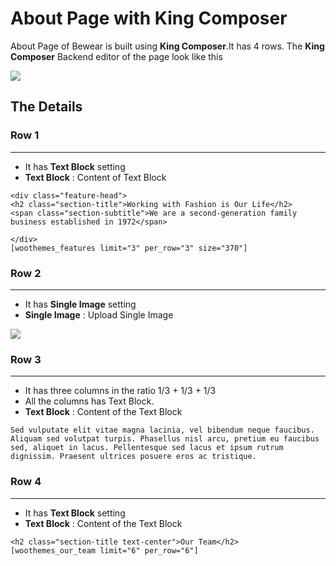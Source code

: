# About Page with King Composer

About Page of Bewear is built using **King Composer**.It has 4 rows. The **King Composer** Backend editor of the page look like this

![](http://transvelo.github.io/docs/bewear/images/kc-about-page-setting.png)

## The Details

### Row 1
---
* It has **Text Block** setting
* **Text Block** : Content of Text Block

```
<div class="feature-head">
<h2 class="section-title">Working with Fashion is Our Life</h2>
<span class="section-subtitle">We are a second-generation family business established in 1972</span>

</div>
[woothemes_features limit="3" per_row="3" size="370"]
```


### Row 2
---
* It has **Single Image**  setting
* **Single Image** : Upload Single Image

![](http://transvelo.github.io/docs/bewear/images/kc-single-image-setting.png)

### Row 3
---
* It has three columns in the ratio 1/3 + 1/3 + 1/3
* All the columns has Text Block.
* **Text Block** : Content of the Text Block

```
Sed vulputate elit vitae magna lacinia, vel bibendum neque faucibus. Aliquam sed volutpat turpis. Phasellus nisl arcu, pretium eu faucibus sed, aliquet in lacus. Pellentesque sed lacus et ipsum rutrum dignissim. Praesent ultrices posuere eros ac tristique.
```

### Row 4
---
* It has **Text Block** setting
* **Text Block** : Content of the Text Block
```
<h2 class="section-title text-center">Our Team</h2>
[woothemes_our_team limit="6" per_row="6"]
```


